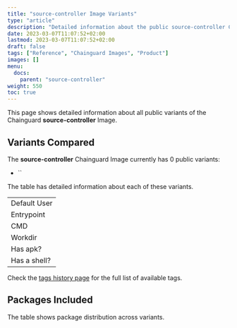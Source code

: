 ```yaml
---
title: "source-controller Image Variants"
type: "article"
description: "Detailed information about the public source-controller Chainguard Image variants"
date: 2023-03-07T11:07:52+02:00
lastmod: 2023-03-07T11:07:52+02:00
draft: false
tags: ["Reference", "Chainguard Images", "Product"]
images: []
menu:
  docs:
    parent: "source-controller"
weight: 550
toc: true
---
```


This page shows detailed information about all public variants of the Chainguard **source-controller** Image.

## Variants Compared
The **source-controller** Chainguard Image currently has 0 public variants: 

- ``

The table has detailed information about each of these variants.

|              |
|--------------|
| Default User |
| Entrypoint   |
| CMD          |
| Workdir      |
| Has apk?     |
| Has a shell? |

Check the [tags history page](/chainguard/chainguard-images/reference/source-controller/tags_history/) for the full list of available tags.

## Packages Included
The table shows package distribution across variants.

|  |
|--|

